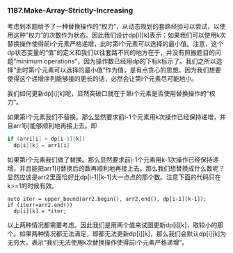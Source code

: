 ### 1187.Make-Array-Strictly-Increasing

考虑到本题给予了一种替换操作的“权力”，从动态规划的套路经验可以尝试，以使用这种“权力”的次数作为状态。因此我们设计dp[i][k]表示：如果我们可以使用k次替换操作使得前i个元素严格递增，此时第i个元素可以选择的最小值。注意，这个dp状态变量的“值”的定义和我们以往套路不同的地方在于，并没有照搬题目的问题"minimum operations"，因为操作数已经用dp的下标k标示了。我们之所以选择“此时第i个元素可以选择的最小值”作为值，是有点贪心的思想。因为我们想要使得这个递增序列能够接的更长的话，必然会让第i个元素尽可能地小。

我们如何更新dp[i][k]呢，显然突破口就在于第i个元素是否使用替换操作的“权力”。

如果第i个元素我们不替换。那么显然要求前i-1个元素用k次操作已经保持递增，并且arr1[i]能够顺利地再接上去。即
```cpp
if (arr1[i] > dp[i-1][k])
  dp[i][k] = arr1[i]
```
如果第i个元素我们做了替换。那么显然要求前i-1个元素用k-1次操作已经保持递增，并且能把arr1[i]替换后的数再顺利地再接上去。那么我们想替换成什么数呢？显然应该是arr2里面恰好比dp[i-1][k-1]大一点点的那个数。注意下面的代码只在k>=1的时候有效。
```
auto iter = upper_bound(arr2.begin(), arr2.end(), dp[i-1][k-1]);
if (iter!=arr2.end()) 
  dp[i][k] = *iter; 
```
以上两种情况都需要考虑。因此我们是用两个值来试图更新dp[i][k]，取较小的那个。如果两种情况都无法满足，即都无法更新dp[i][k]，那么我们会默认dp[i][k]为无穷大，表示“我们无法使用k次替换操作使得前i个元素严格递增”。
